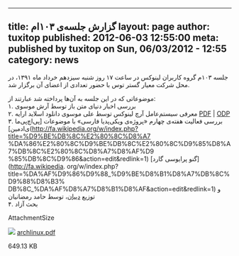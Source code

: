 ----------
title: گزارش جلسه‌ی ۱۰۳ام
layout: page
author: tuxitop
published: 2012-06-03 12:55:00
meta: published by tuxitop on Sun, 06/03/2012 - 12:55
category: news
----------
جلسه ۱۰۳م گروه کاربران لینوکس در ساعت ۱۷ روز شنبه سیزدهم خرداد ماه ۱۳۹۱، در
محل شرکت معیار گستر توس با حضور تعدادی از اعضای آن برگزار شد.


<!--more-->


موضوعاتی که در این جلسه به آن‌ها پرداخته شد عبارتند از:  
۱. بررسی اخبار دنیای متن باز توسط آرش موسوی  
۲. معرفی سیستم‌عامل آرچ لینوکس توسط علی موسوی دانلود اسلاید ارایه
[PDF](../system/files/archlinux.pdf) | [ODP](../system/files/Archlinux.odp)  
۳. بررسی فعالیت هفته‌ی چهارم «پروژه‌ی ویکی‌پدیا فارسی» با موضوعات [پی‌اچ‌پی‌ما
ی‌ادمین](http://fa.wikipedia.org/w/index.php?title=%D9%BE%DB%8C%E2%80%8C%D8%A7
%DA%86%E2%80%8C%D9%BE%DB%8C%E2%80%8C%D9%85%D8%A7%DB%8C%E2%80%8C%D8%A7%D8%AF%D9
%85%DB%8C%D9%86&action=edit&redlink=1) [گنو پرایوسی گارد](http://fa.wikipedia.
org/w/index.php?title=%DA%AF%D9%86%D9%88_%D9%BE%D8%B1%D8%A7%DB%8C%D9%88%D8%B3%
DB%8C_%DA%AF%D8%A7%D8%B1%D8%AF&action=edit&redlink=1) و توزیع
[دییان](http://fa.wikipedia.org/wiki/%D8%AF%D8%A8%DB%8C%D8%A7%D9%86)، توسط
حامد رمضانیان  
۴. بحث آزاد  


AttachmentSize

![](http://www.mashhadlug.org/modules/file/icons/applicationpdf.png)
[archlinux.pdf](../system/files/archlinux.pdf)

649.13 KB
